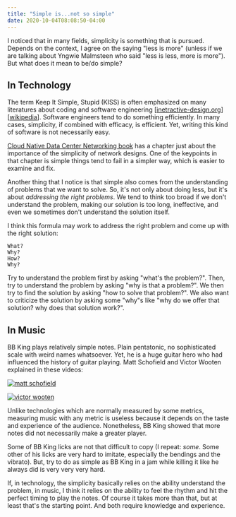 ```yaml
---
title: "Simple is...not so simple"
date: 2020-10-04T08:08:50-04:00
---
```


I noticed that in many fields, simplicity is something that is pursued. Depends on the context, I agree on the saying "less is more" (unless if we are talking about Yngwie Malmsteen who said "less is less, more is more"). But what does it mean to be/do simple?

## In Technology

The term Keep It Simple, Stupid (KISS) is often emphasized on many literatures about coding and software engineering [[inetractive-design.org](https://www.interaction-design.org/literature/article/kiss-keep-it-simple-stupid-a-design-principle)][[wikipedia](https://en.wikipedia.org/wiki/KISS_principle#In_software_development)]. Software engineers tend to do something efficiently. In many cases, simplicity, if combined with efficacy, is efficient. Yet, writing this kind of software is not necessarily easy.

[Cloud Native Data Center Networking book](https://www.oreilly.com/library/view/cloud-native-data/9781492045595/) has a chapter just about the importance of the simplicity of network designs. One of the keypoints in that chapter is simple things tend to fail in a simpler way, which is easier to examine and fix.

Another thing that I notice is that simple also comes from the understanding of problems that we want to solve. So, it's not only about doing less, but it's about *addressing the right problems*. We tend to think too broad if we don't understand the problem, making our solution is too long, ineffective, and even we sometimes don't understand the solution itself.

I think this formula may work to address the right problem and come up with the right solution:

```
What?
Why?
How?
Why?
```

Try to understand the problem first by asking "what's the problem?". Then, try to understand the problem by asking "why is that a problem?". We then try to find the solution by asking "how to solve that problem?". We also want to criticize the solution by asking some "why"s like "why do we offer that solution? why does that solution work?".

## In Music

BB King plays relatively simple notes. Plain pentatonic, no sophisticated scale with weird names whatsoever. Yet, he is a huge guitar hero who had influenced the history of guitar playing. Matt Schofield and Victor Wooten explained in these videos:

[![matt schofield](https://img.youtube.com/vi/Edft9kir_xM/0.jpg)](https://www.youtube.com/watch?v=Edft9kir_xM&ab_channel=BluesRadioInternational)

[![victor wooten](https://img.youtube.com/vi/ruMW7gsuFb0/0.jpg)](https://www.youtube.com/watch?v=ruMW7gsuFb0&ab_channel=DOCTORBAZZ)

Unlike technologies which are normally measured by some metrics, measuring music with any metric is useless because it depends on the taste and experience of the audience. Nonetheless, BB King showed that more notes did not necessarily make a greater player.

Some of BB King licks are not that difficult to copy (I repeat: *some*. Some other of his licks are very hard to imitate, especially the bendings and the vibrato). But, try to do as simple as BB King in a jam while killing it like he always did is very very very hard.

If, in technology, the simplicity basically relies on the ability understand the problem, in music, I think it relies on the ability to feel the rhythm and hit the perfect timing to play the notes. Of course it takes more than that, but at least that's the starting point. And both require knowledge and experience.
